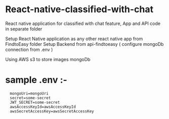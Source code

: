 # React-native-classified-with-chat
React native application for classified with chat feature, App and API code in separate folder 
 
 Setup React Native application as any other react native app from FindtoEasy folder
 Setup Backend from api-findtoeasy ( configure mongoDb connection from .env )
 
 Using AWS s3 to store images mongoDb
 
# sample .env :-
```
  mongoUri=mongoUri
  secret=some-secret
  JWT_SECRET=some-secret
  awsAccessKeyId=awsAccessKeyId
  awsSecretAccessKey=awsSecretAccessKey
  ```
